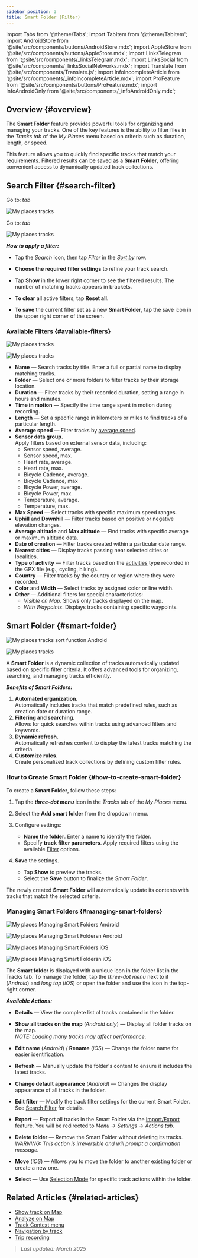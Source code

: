 ```yaml
---
sidebar_position: 3
title: Smart Folder (Filter)
---
```


import Tabs from '@theme/Tabs';
import TabItem from '@theme/TabItem';
import AndroidStore from '@site/src/components/buttons/AndroidStore.mdx';
import AppleStore from '@site/src/components/buttons/AppleStore.mdx';
import LinksTelegram from '@site/src/components/_linksTelegram.mdx';
import LinksSocial from '@site/src/components/_linksSocialNetworks.mdx';
import Translate from '@site/src/components/Translate.js';
import InfoIncompleteArticle from '@site/src/components/_infoIncompleteArticle.mdx';
import ProFeature from '@site/src/components/buttons/ProFeature.mdx';
import InfoAndroidOnly from '@site/src/components/_infoAndroidOnly.mdx';


## Overview {#overview}

The **Smart Folder** feature provides powerful tools for organizing and managing your tracks. One of the key features is the ability to filter files in the *Tracks tab* of the *My Places* menu based on criteria such as duration, length, or speed.  

This feature allows you to quickly find specific tracks that match your requirements. Filtered results can be saved as a **Smart Folder**, offering convenient access to dynamically updated track collections.


## Search Filter {#search-filter}

<Tabs groupId="operating-systems" queryString="operating-systems">

<TabItem value="android" label="Android">

Go to: *<Translate android="true" ids="shared_string_menu,shared_string_my_places,shared_string_gpx_files"/> tab*

![My places tracks](@site/static/img/personal/tracks/my_places_tracks_filter_2_andr.png)

</TabItem>

<TabItem value="ios" label="iOS">

Go to: *<Translate ios="true" ids="shared_string_menu,shared_string_my_places,shared_string_gpx_tracks"/> tab*

![My places tracks](@site/static/img/personal/tracks/my_places_tracks_filter_ios.png)

</TabItem>

</Tabs>

***How to apply a filter:***

- Tap the *Search* icon, then tap *Filter* in the [*Sort by*](./manage-tracks.md#sort-by) row.

- **Choose the required filter settings** to refine your track search.

- Tap **Show** in the lower right corner to see the filtered results. The number of matching tracks appears in brackets.

- **To clear** all active filters, tap **Reset all**.

- **To save** the current filter set as a new **Smart Folder**, tap the save icon in the upper right corner of the screen.


### Available Filters {#available-filters}

<Tabs groupId="operating-systems" queryString="operating-systems">

<TabItem value="android" label="Android">

![My places tracks](@site/static/img/personal/tracks/my_places_tracks_filter_andr.png)

</TabItem>

<TabItem value="ios" label="iOS">

![My places tracks](@site/static/img/personal/tracks/my_places_tracks_filter_2_ios.png)

</TabItem>

</Tabs>

- **Name** — Search tracks by title. Enter a full or partial name to display matching tracks.
- **Folder** — Select one or more folders to filter tracks by their storage location.
- **Duration** — Filter tracks by their recorded duration, setting a range in hours and minutes.
- **Time in motion** — Specify the time range spent in motion during recording.
- **Length** — Set a specific range in kilometers or miles to find tracks of a particular length.
- **Average speed** — Filter tracks by [average speed](../../widgets/info-widgets.md#average-speed).
- **Sensor data group.**  
    Apply filters based on external sensor data, including:
    - Sensor speed, average.
    - Sensor speed, max.
    - Heart rate, average.
    - Heart rate, max.
    - Bicycle Cadence, average.
    - Bicycle Cadence, max
    - Bicycle Power, average.
    - Bicycle Power, max.
    - Temperature, average.
    - Temperature, max.
- **Max Speed** — Select tracks with specific maximum speed ranges.
- **Uphill** and **Downhill** — Filter tracks based on positive or negative elevation changes.
- **Average altitude** and **Max altitude** — Find tracks with specific average or maximum altitude data.
- **Date of creation** — Filter tracks created within a particular date range.
- **Nearest cities** — Display tracks passing near selected cities or localities.
- **Type of activity** — Filter tracks based on the [activities](../../map/tracks/track-context-menu.md#track-information-activity) type recorded in the GPX file (e.g., cycling, hiking).
- **Country** — Filter tracks by the country or region where they were recorded.
- **Color** and **Width** — Select tracks by assigned color or line width.
- **Other** — Additional filters for special characteristics:
    - *Visible on Map*. Shows only tracks displayed on the map.
    - *With Waypoints*. Displays tracks containing specific waypoints.


## Smart Folder {#smart-folder}

<Tabs groupId="operating-systems" queryString="operating-systems">

<TabItem value="android" label="Android">

![My places tracks sort function Android](@site/static/img/personal/tracks/my_places_smart_folder_andr.png)

</TabItem>

<TabItem value="ios" label="iOS">

![My places tracks](@site/static/img/personal/tracks/my_places_smart_folder_ios.png)

</TabItem>

</Tabs>

A **Smart Folder** is a dynamic collection of tracks automatically updated based on specific filter criteria. It offers advanced tools for organizing, searching, and managing tracks efficiently.  

***Benefits of Smart Folders:***

1. **Automated organization.**  
    Automatically includes tracks that match predefined rules, such as creation date or duration range.
2. **Filtering and searching.**  
    Allows for quick searches within tracks using advanced filters and keywords.
3. **Dynamic refresh.**  
    Automatically refreshes content to display the latest tracks matching the criteria.
4. **Customize rules.**  
    Create personalized track collections by defining custom filter rules.


### How to Create Smart Folder {#how-to-create-smart-folder}

To create a **Smart Folder**, follow these steps:

1. Tap the ***three-dot menu*** icon in the *Tracks* tab of the *My Places* menu.

2. Select the **Add smart folder** from the dropdown menu.

3. Configure settings:
   - **Name the folder**. Enter a name to identify the folder.
   - Specify **track filter parameters**. Apply required filters using the available [Filter](#available-filters) options.

4. **Save** the settings.
    - Tap **Show** to preview the tracks.
    - Select the **Save** button to finalize the *Smart Folder*.

The newly created **Smart Folder** will automatically update its contents with tracks that match the selected criteria.


### Managing Smart Folders {#managing-smart-folders}

<Tabs groupId="operating-systems" queryString="operating-systems">

<TabItem value="android" label="Android">

![My places Managing Smart Folders Android](@site/static/img/personal/tracks/my_places_smart_folder_2-1_andr.png)

![My places Managing Smart Foldersn Android](@site/static/img/personal/tracks/my_places_smart_folder_3_andr.png)

</TabItem>

<TabItem value="ios" label="iOS">

![My places Managing Smart Folders iOS](@site/static/img/personal/tracks/folder_menu_2_ios.png)

![My places Managing Smart Foldersn iOS](@site/static/img/personal/tracks/my_places_smart_folder_2_ios.png)

</TabItem>

</Tabs>

The **Smart folder** is displayed with a unique icon in the folder list in the Tracks tab. To manage the folder, tap the *three-dot menu* next to it (*Android*) and *long tap* (*iOS*) or open the folder and use the icon in the top-right corner.

***Available Actions:***

- **Details** — View the complete list of tracks contained in the folder.

- **Show all tracks on the map** (*Android only*) — Display all folder tracks on the map.  
    *NOTE: Loading many tracks may affect performance.*

- **Edit name** (*Android*) / **Rename** (*iOS*) — Change the folder name for easier identification.

- **Refresh** — Manually update the folder's content to ensure it includes the latest tracks.

- **Change default appearance** (*Android*) — Changes the display appearance of all tracks in the folder.

- **Edit filter** — Modify the track filter settings for the current Smart Folder. See [Search Filter](#search-filter) for details.

- **Export** — Export all tracks in the Smart Folder via the [Import/Export](../../personal/import-export.md) feature. You will be redirected to *Menu → Settings → Actions tab*.

- **Delete folder** — Remove the Smart Folder without deleting its tracks.  
    *WARNING: This action is irreversible and will prompt a confirmation message.*

- **Move** (*iOS*) — Allows you to move the folder to another existing folder or create a new one.

- **Select** — Use [Selection Mode](./manage-tracks.md#selection-mode) for specific track actions within the folder.


## Related Articles {#related-articles}

- [Show track on Map](../../map/tracks/index.md)
- [Analyze on Map](../../map/tracks/index.md#analyze-track-on-map)
- [Track Context menu](../../map/tracks/track-context-menu.md)
- [Navigation by track](../../navigation/setup/gpx-navigation.md)
- [Trip recording](../../plugins/trip-recording.md)

> *Last updated: March 2025*
